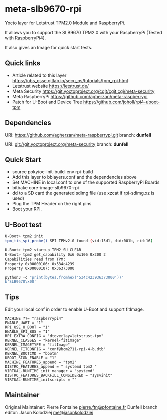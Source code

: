 # meta-slb9670-rpi

Yocto layer for Letstrust TPM2.0 Module and RaspberryPi.

It allows you to support the SLB9670 TPM2.0 with your RaspberryPi (Tested with RaspberryPi4).

It also gives an Image for quick start tests.

## Quick links

* Article related to this layer <https://ubs_csse.gitlab.io/secu_os/tutorials/tpm_rpi.html>
* Letstrust website <https://letstrust.de/>
* Meta Security <https://git.yoctoproject.org/cgit/cgit.cgi/meta-security>
* Meta RaspberryPi <https://github.com/agherzan/meta-raspberrypi>
* Patch for U-Boot and Device Tree <https://github.com/joholl/rpi4-uboot-tpm>

## Dependencies

  URI: <https://github.com/agherzan/meta-raspberrypi.git>
  branch: **dunfell**

  URI: <git://git.yoctoproject.org/meta-security>
  branch: **dunfell**

## Quick Start

* source poky/oe-init-build-env rpi-build
* Add this layer to bblayers.conf and the dependencies above
* Set MACHINE in local.conf to one of the supported RaspberryPi Boards
* bitbake core-image-slb9670-rpi
* dd to a SD card the generated sdimg file (use xzcat if rpi-sdimg.xz is used)
* Plug the TPM Header on the right pins
* Boot your RPI.

## U-Boot test

```bash
U-Boot> tpm2 init
tpm_tis_spi_probe() SPI TPMv2.0 found (vid:15d1, did:001b, rid:16)

U-Boot> tpm2 startup TPM2_SU_CLEAR
U-Boot> tpm2 get_capability 0x6 0x106 0x200 2
Capabilities read from TPM:
Property 0x00000106: 0x534c4239
Property 0x00000107: 0x36373000
```

```python
python3 -c "print(bytes.fromhex('534c423936373000'))"
b'SLB9670\x00'
```

## Tips

Edit your local conf in order to enable U-Boot and support fitImage.

```
MACHINE ??= "raspberrypi4"
ENABLE_UART = "1"
RPI_USE_U_BOOT = "1"
ENABLE_SPI_BUS = "1"
RPI_EXTRA_CONFIG = "dtoverlay=letstrust-tpm"
KERNEL_CLASSES = "kernel-fitimage"
KERNEL_IMAGETYPE = "fitImage"
KERNEL_FITCONFIG = "conf@bcm2711-rpi-4-b.dtb"
KERNEL_BOOTCMD = "bootm"
UBOOT_SIGN_ENABLE = "1"
MACHINE_FEATURES_append = "tpm2"
DISTRO_FEATURES_append = " systemd tpm2 "
VIRTUAL-RUNTIME_init_manager = "systemd"
DISTRO_FEATURES_BACKFILL_CONSIDERED = "sysvinit"
VIRTUAL-RUNTIME_initscripts = ""
```

## Maintainer

Original Maintainer: Pierre Fontaine <pierre.ftn@pfontaine.fr>
Dunfell branch editor: Jason Kolodziej <me@jasonkolodziej>
